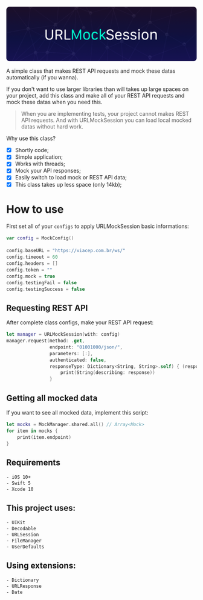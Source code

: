 
![URLMockSession](https://raw.githubusercontent.com/AlbertoLourenco/URLMockSession/master/github-assets/cover.png)

A simple class that makes REST API requests and mock these datas automatically (if you wanna).

If you don't want to use larger libraries than will takes up large spaces on your project, add this class and make all of your REST API requests and mock these datas when you need this.

> When you are implementing tests, your project cannot makes REST API requests. And with URLMockSession you can load local mocked datas without hard work.

Why use this class?

- [x] Shortly code;
- [x] Simple application;
- [x] Works with threads;
- [x] Mock your API responses;
- [x] Easily switch to load mock or REST API data;
- [x] This class takes up less space (only 14kb);

# How to use

First set all of your `configs` to apply URLMockSession basic informations:

```swift
var config = MockConfig()
        
config.baseURL = "https://viacep.com.br/ws/"
config.timeout = 60
config.headers = []
config.token = ""
config.mock = true
config.testingFail = false
config.testingSuccess = false
```

## Requesting REST API

After complete class configs, make your REST API request:

```swift
let manager = URLMockSession(with: config)
manager.request(method: .get,
                endpoint: "01001000/json/",
                parameters: [:],
                authenticated: false,
                responseType: Dictionary<String, String>.self) { (response, code) in
                    print(String(describing: response))
                }
```

## Getting all mocked data

If you want to see all mocked data, implement this script:

```swift
let mocks = MockManager.shared.all() // Array<Mock>
for item in mocks {
    print(item.endpoint)
}
```

## Requirements

```
- iOS 10+
- Swift 5
- Xcode 10
```

## This project uses:

```
- UIKit
- Decodable
- URLSession
- FileManager
- UserDefaults
```

## Using extensions:

```
- Dictionary
- URLResponse
- Date
```

